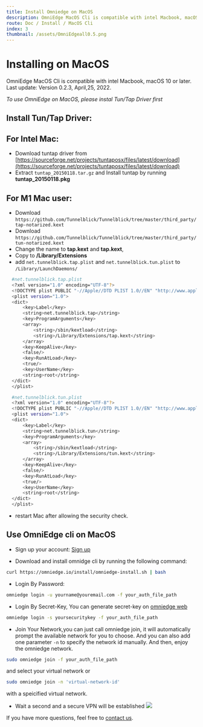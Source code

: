```yaml
---
title: Install Omniedge on MacOS
description: OmniEdge MacOS Cli is compatible with intel Macbook, macOS 10 or later, connect to private network.
route: Doc / Install / MacOS Cli
index: 3
thumbnail: /assets/OmniEdgeall0.5.png
---
```

# Installing on MacOS

OmniEdge MacOS Cli is compatible with intel Macbook, macOS 10 or later. Last update: Version 0.2.3, April,25, 2022.

*To use OmniEdge on MacOS, please instal Tun/Tap Driver first*

## Install Tun/Tap Driver:

## For Intel Mac: 

  - Download tuntap driver from [https://sourceforge.net/projects/tuntaposx/files/latest/download](https://sourceforge.net/projects/tuntaposx/files/latest/download) 
  - Extract `tuntap_20150118.tar.gz` and Install tuntap by running **tuntap_20150118.pkg**

## For M1 Mac user: 

  - Download `https://github.com/Tunnelblick/Tunnelblick/tree/master/third_party/tap-notarized.kext`
  - Download `https://github.com/Tunnelblick/Tunnelblick/tree/master/third_party/tun-notarized.kext`
  - Change the name to **tap.kext** and **tap.kext**, 
  - Copy to **/Library/Extensions**
  - add `net.tunnelblick.tap.plist` and `net.tunnelblick.tun.plist` to `/Library/LaunchDaemons/`

  ```bash
    #net.tunnelblick.tap.plist
    <?xml version="1.0" encoding="UTF-8"?>
    <!DOCTYPE plist PUBLIC "-//Apple//DTD PLIST 1.0//EN" "http://www.apple.com/DTDs/PropertyList-1.0.dtd">
    <plist version="1.0">
    <dict>
        <key>Label</key>
        <string>net.tunnelblick.tap</string>
        <key>ProgramArguments</key>
        <array>
            <string>/sbin/kextload</string>
            <string>/Library/Extensions/tap.kext</string>
        </array>
        <key>KeepAlive</key>
        <false/>
        <key>RunAtLoad</key>
        <true/>
        <key>UserName</key>
        <string>root</string>
    </dict>
    </plist>

  ```

  ```bash
    #net.tunnelblick.tun.plist
    <?xml version="1.0" encoding="UTF-8"?>
    <!DOCTYPE plist PUBLIC "-//Apple//DTD PLIST 1.0//EN" "http://www.apple.com/DTDs/PropertyList-1.0.dtd">
    <plist version="1.0">
    <dict>
        <key>Label</key>
        <string>net.tunnelblick.tun</string>
        <key>ProgramArguments</key>
        <array>
            <string>/sbin/kextload</string>
            <string>/Library/Extensions/tun.kext</string>
        </array>
        <key>KeepAlive</key>
        <false/>
        <key>RunAtLoad</key>
        <true/>
        <key>UserName</key>
        <string>root</string>
    </dict>
    </plist>
  ```
- restart Mac after allowing the security check. 


## Use OmniEdge cli on MacOS

+ Sign up your account: [Sign up](https://omniedge.io/register)

+ Download and install omnidge cli by running the following command:

``` bash
curl https://omniedge.io/install/omniedge-install.sh | bash
```

+ Login By Password:

``` bash
omniedge login -u yourname@youremail.com -f your_auth_file_path
```

+ Login By Secret-Key, You can generate secret-key on [omniedge web](https://omniedge.io/dashboard)

```bash
omniedge login -s yoursecuritykey -f your_auth_file_path
```

+ Join Your Network,you can just call omniedge join, it will automatically prompt the available network for you to choose. And you can also add one parameter `-n` to specify the network id manually. And then, enjoy the omniedge network.

```bash
sudo omniedge join -f your_auth_file_path
```
and select your virtual network or

``` bash
sudo omniedge join -n 'virtual-network-id'
```

with a speicified virtual network.

+ Wait a second and a secure VPN will be established
![](/assets/download/OmniEdge-CLI-0.2.0.gif)


If you have more questions, feel free to [contact us](mailto:support@omniedge.io).